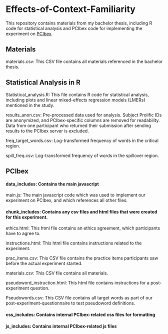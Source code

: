 # Effects-of-Context-Familiarity
This repository contains materials from my bachelor thesis, including R code for statistical analysis and PCIbex code for implementing the experiment on [PCIbex](https://farm.pcibex.net/).

## Materials
materials.csv: This CSV file contains all materials referenced in the bachelor thesis.

## Statistical Analysis in R
Statistical_analysis.R: This file contains R code for statistical analysis, including plots and linear mixed-effects regression models (LMERs) mentioned in the study.

results_anon.csv: Pre-processed data used for analysis. Subject Prolific IDs are anonymized, and PCIbex-specific columns are removed for readability. Data from one participant who returned their submission after sending results to the PCIbex server is excluded.

freq_target_words.csv: Log-transformed frequency of words in the critical region.

spill_freq.csv: Log-transformed frequency of words in the spillover region.

## PCIbex
#### data_includes: Contains the main javascript

main.js: The main javascript code which was used to implement our experiment on PCIbex, and which references all other files. 

#### chunk_includes: Contains any csv files and html files that were created for this experiment.

  ethics.html: This html file contains an ethics agreement, which participants have to agree to.
  
  instructions.html: This html file contains instructions related to the experiment.
  
  prac_items.csv: This CSV file contains the practice items participants saw before the actual experiment started.
  
  materials.csv: This CSV file contains all materials.
  
  pseudoword_instruction.html: This html file contains instructions for a post-experiment question.
  
  Pseudowords.csv: This CSV file contains all target words as part of our post-experiment-questionnaire to test pseudoword definitions.
  
#### css_includes: Contains internal PCIbex-related css files for formatting

#### js_includes: Contains internal PCIbex-related js files 
